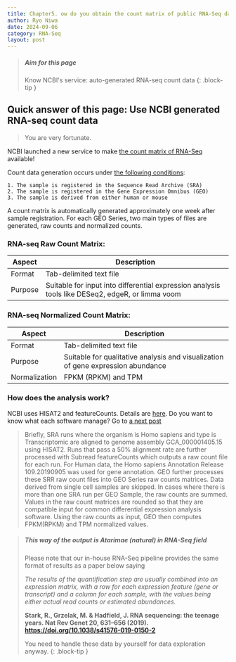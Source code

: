 ```yaml
---
title: Chapter5. ow do you obtain the count matrix of public RNA-Seq data?
author: Ryo Niwa
date: 2024-09-06
category: RNA-Seq
layout: post
---
```


> ##### Aim for this page
> Know NCBI's service: auto-generated RNA-seq count data
{: .block-tip }

## Quick answer of this page: Use NCBI generated RNA-seq count data

> You are very fortunate.

NCBI launched a new service to make [the count matrix of RNA-Seq](https://ncbiinsights.ncbi.nlm.nih.gov/2023/04/19/human-rna-seq-geo/?utm_source=ncbi_twitter&utm_medium=referral&utm_campaign=geo-human-rna-seq-20230419) available!

Count data generation occurs under [the following conditions](https://www.ncbi.nlm.nih.gov/geo/info/rnaseqcounts.html#raw):

```bash=
1. The sample is registered in the Sequence Read Archive (SRA)
2. The sample is registered in the Gene Expression Omnibus (GEO)
3. The sample is derived from either human or mouse
```

A count matrix is automatically generated approximately one week after sample registration.
For each GEO Series, two main types of files are generated, raw counts and normalized counts. 

### RNA-seq Raw Count Matrix:

| Aspect | Description |
|--------|-------------|
| Format | Tab-delimited text file |
| Purpose | Suitable for input into differential expression analysis tools like DESeq2, edgeR, or limma voom |


### RNA-seq Normalized Count Matrix:

| Aspect | Description |
|--------|-------------|
| Format | Tab-delimited text file |
| Purpose | Suitable for qualitative analysis and visualization of gene expression abundance |
| Normalization | FPKM (RPKM) and TPM |


### How does the analysis work?

NCBI uses HISAT2 and featureCounts. Details are [here](https://www.ncbi.nlm.nih.gov/geo/info/rnaseqcounts.html#how). 
Do you want to know what each software manage? Go to [a next post](2024-08-26-basic-analysis.html)

> Briefly, SRA runs where the organism is Homo sapiens and type is Transcriptomic are aligned to genome assembly GCA_000001405.15 using HISAT2. Runs that pass a 50% alignment rate are further processed with Subread featureCounts which outputs a raw count file for each run. For Human data, the Homo sapiens Annotation Release 109.20190905 was used for gene annotation. GEO further processes these SRR raw count files into GEO Series raw counts matrices. Data derived from single cell samples are skipped. In cases where there is more than one SRA run per GEO Sample, the raw counts are summed. Values in the raw count matrices are rounded so that they are compatible input for common differential expression analysis software. Using the raw counts as input, GEO then computes FPKM(RPKM) and TPM normalized values.


> ##### This way of the output is Atarimae (natural) in RNA-Seq field
> Please note that our in-house RNA-Seq pipeline provides the same format of results as a paper below saying
>
> *The results of the quantification step are usually combined into an expression matrix, with a row for each expression feature (gene or transcript) 
> and a column for each sample, with the values being either actual read counts or estimated abundances.*
>
> **Stark, R., Grzelak, M. & Hadfield, J. RNA sequencing: the teenage years. Nat Rev Genet 20, 631–656 (2019). 
> https://doi.org/10.1038/s41576-019-0150-2**
> 
>  You need to handle these data by yourself for data exploration anyway. 
{: .block-tip }